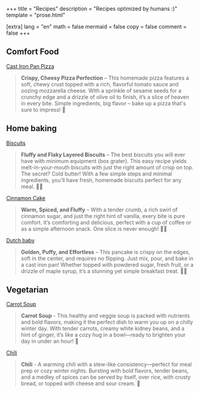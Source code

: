 +++
title = "Recipes"
description = "Recipes optimized by humans :)"
template = "prose.html"

[extra]
lang = "en"
math = false
mermaid = false
copy = false
comment = false
+++

## Comfort Food

[Cast Iron Pan Pizza](./cast_iron_pan_pizza)

> **Crispy, Cheesy Pizza Perfection** – This homemade pizza features a soft, chewy crust topped with a rich, flavorful tomato sauce and oozing mozzarella cheese. With a sprinkle of sesame seeds for a crunchy edge and a drizzle of olive oil to finish, it’s a slice of heaven in every bite. Simple ingredients, big flavor – bake up a pizza that's sure to impress! 🍕


## Home baking

[Biscuits](./biscuits)

> **Fluffy and Flaky Layered Biscuits** – The best biscuits you will ever have with minimum equipment (box grater). This easy recipe yields melt-in-your-mouth biscuits with just the right amount of crisp on top. The secret? Cold butter! With a few simple steps and minimal ingredients, you'll have fresh, homemade biscuits perfect for any meal. 🧈✨

[Cinnamon Cake](./cinnamon_cake)

> **Warm, Spiced, and Fluffy** – With a tender crumb, a rich swirl of cinnamon sugar, and just the right hint of vanilla, every bite is pure comfort. It’s comforting and delicious, perfect with a cup of coffee or as a simple afternoon snack. One slice is never enough! 🍰✨

[Dutch baby](./dutch_baby)

> **Golden, Puffy, and Effortless** – This pancake is crispy on the edges, soft in the center, and requires no flipping. Just mix, pour, and bake in a cast iron pan! Whether topped with powdered sugar, fresh fruit, or a drizzle of maple syrup, it’s a stunning yet simple breakfast treat. 🥞✨

## Vegetarian

[Carrot Soup](./carrot_soup/)

> **Carrot Soup** - This healthy and veggie soup is packed with nutrients and bold flavors, making it the perfect dish to warm you up on a chilly winter day. With tender carrots, creamy white kidney beans, and a hint of ginger, it’s like a cozy hug in a bowl—ready to brighten your day in under an hour! 🥕

[Chili](./chili/)

> **Chili** - A warming chili with a stew-like consistency—perfect for meal prep or cozy winter nights. Bursting with bold flavors, tender beans, and a medley of spices can be served by itself, over rice, with crusty bread, or topped with cheese and sour cream. 🍛